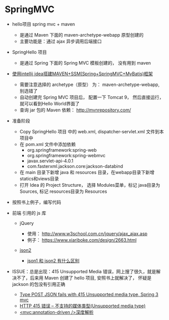 

# SpringMVC

- hello项目 spring mvc + maven
    - 是通过 Maven 下面的 maven-archetype-webapp 原型创建的
    - 主要功能是：通过 ajax 异步调用后端接口

- SpringHello 项目
    - 是通过 Spring 下面的 Spring MVC 模板创建的， 没有用到 maven

- [使用intellij idea搭建MAVEN+SSM(Spring+SpringMVC+MyBatis)框架](https://www.cnblogs.com/jingpeipei/p/6291071.html)
	- 需要注意选择的 archetype（原型） 为： maven-archetype-webapp, 别选错了
	- 自动创建完 Spring MVC 项目后， 配置一下 Tomcat 9， 然后直接运行，就可以看到Hello World界面了
	- 查询 jar 包的 Maven 依赖： http://mvnrepository.com/

- 准备阶段
    - Copy SpringHello 项目 中的 web.xml, dispatcher-servlet.xml 文件到本项目中
    - 在 pom.xml 文件中添加依赖
        - org.springframework:spring-web
        - org.springframework:spring-webmvc
        - javax.servlet-api-4.0.1
        - com.fasterxml.jackson.core:jackson-databind
    - 在 main 目录下新增 java 和 resources 目录，在webapp目录下新增 statics和views目录
    - 打开 Idea 的 Project Structure， 选择 Modules菜单，标记 java目录为 Sources, 标记 resources目录为 Resources
    
- 按照书上例子，编写代码

- 前端 引用的 js 库
    - jQuery 
		- 使用： http://www.w3school.com.cn/jquery/ajax_ajax.asp
		- 例子： https://www.xiariboke.com/design/2663.html

	- [json2](https://github.com/douglascrockford/JSON-js/blob/master/json2.js) 
		- [json1 和 json2 有什么区别](https://stackoverflow.com/questions/552135/difference-between-json-js-and-json2-js)

- ISSUE：总是出现：415 Unsupported Media 错误，网上搜了很久，就是解决不了，后来用 Maven 创建了 hello 项目, 安照书上就解决了， 怀疑是 jackson 的包没有引用正确
    - [Type POST JSON fails with 415 Unsupported media type, Spring 3 mvc](https://stackoverflow.com/questions/11492325/post-json-fails-with-415-unsupported-media-type-spring-3-mvc)
    - [HTTP 415 错误 – 不支持的媒体类型(Unsupported media type)](https://blog.csdn.net/kingtracy8/article/details/78076024/)
    - [<mvc:annotation-driven />深度解析](https://www.tuicool.com/articles/UZrUfyf)
    

